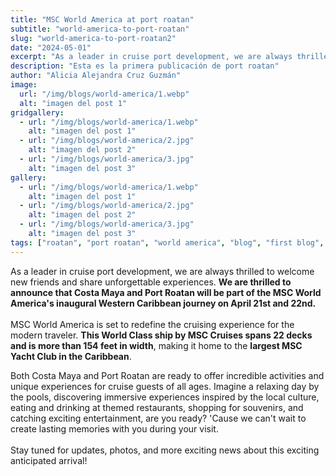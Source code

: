 ```yaml
---
title: "MSC World America at port roatan"
subtitle: "world-america-to-port-roatan"
slug: "world-america-to-port-roatan2"
date: "2024-05-01"
excerpt: "As a leader in cruise port development, we are always thrilled to welcome new friends..."
description: "Esta es la primera publicación de port roatan"
author: "Alicia Alejandra Cruz Guzmán"
image:
  url: "/img/blogs/world-america/1.webp"
  alt: "imagen del post 1"
gridgallery:
  - url: "/img/blogs/world-america/1.webp"
    alt: "imagen del post 1"
  - url: "/img/blogs/world-america/2.jpg"
    alt: "imagen del post 2"
  - url: "/img/blogs/world-america/3.jpg"
    alt: "imagen del post 3"
gallery:
  - url: "/img/blogs/world-america/1.webp"
    alt: "imagen del post 1"
  - url: "/img/blogs/world-america/2.jpg"
    alt: "imagen del post 2"
  - url: "/img/blogs/world-america/3.jpg"
    alt: "imagen del post 3"
tags: ["roatan", "port roatan", "world america", "blog", "first blog", "honduras"]
---
```


As a leader in cruise port development, we are always thrilled to welcome new friends and share unforgettable experiences. <b>We are thrilled to announce that Costa Maya and Port Roatan will be part of the MSC World America's inaugural Western Caribbean journey on April 21st and 22nd.</b>
<br><br>
MSC World America is set to redefine the cruising experience for the modern traveler. <b>This World Class ship by MSC Cruises spans 22 decks and is more than 154 feet in width</b>, making it home to the <b>largest MSC Yacht Club in the Caribbean</b>.
<!--split-->
Both Costa Maya and Port Roatan are ready to offer incredible activities and unique experiences for cruise guests of all ages. Imagine a relaxing day by the pools, discovering immersive experiences inspired by the local culture, eating and drinking at themed restaurants, shopping for souvenirs, and catching exciting entertainment, are you ready? 'Cause we can't wait to create lasting memories with you during your visit.
<br><br>
Stay tuned for updates, photos, and more exciting news about this exciting anticipated arrival!